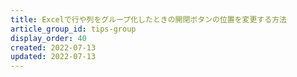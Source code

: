 ```yaml
---
title: Excelで行や列をグループ化したときの開閉ボタンの位置を変更する方法
article_group_id: tips-group
display_order: 40
created: 2022-07-13
updated: 2022-07-13
---
```


